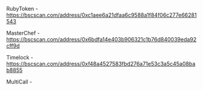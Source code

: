RubyToken - https://bscscan.com/address/0xc1aee6a21dfaa6c9588a1f84f06c277e66281543

MasterChef - https://bscscan.com/address/0x6bdfa14e403b906321c1b76d840039eda92cff9d

Timelock - https://bscscan.com/address/0xf48a4527583fbd276a71e53c3a5c45a08bab8855

MultiCall - 
